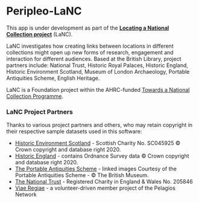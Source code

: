 # Peripleo-LaNC

This app is under development as part of the [**Locating a National Collection project**](https://www.bl.uk/projects/locating-a-national-collection) (LaNC).

LaNC investigates how creating links between locations in different collections might open up new forms of research, engagement and interaction for different audiences. Based at the British Library, project partners include: National Trust, Historic Royal Palaces, Historic England, Historic Environment Scotland, Museum of London Archaeology, Portable Antiquities Scheme, English Heritage.

LaNC is a Foundation project within the AHRC-funded [Towards a National Collection Programme](https://www.nationalcollection.org.uk/).

### LaNC Project Partners
Thanks to various project partners and others, who may retain copyright in their respective sample datasets used in this software:

* [Historic Environment Scotland](https://www.historicenvironment.scot/) - Scottish Charity No. SC045925 © Crown copyright and database right 2020.
* [Historic England](http://www.HistoricEngland.org.uk) - contains Ordnance Survey data © Crown copyright and database right 2020.
* [The Portable Antiquities Scheme](https://finds.org.uk/) - linked images Courtesy of the Portable Antiquities Scheme - © The British Museum.
* [The National Trust](https://www.nationaltrust.org.uk/) - Registered Charity in England & Wales No. 205846
* [Viae Regiae](https://viaeregiae.org/) - a volunteer-driven member project of the Pelagios Network

